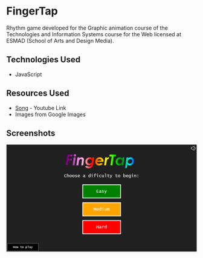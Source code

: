 # FingerTap

Rhythm game developed for the Graphic animation course of the Technologies and Information Systems course for the Web licensed at ESMAD (School of Arts and Design Media).


## Technologies Used

* JavaScript

## Resources Used

* [Song](https://www.youtube.com/watch?v=UBVoONryE3s) - Youtube Link
* Images from Google Images

## Screenshots

![Home Menu](screenshots/HomeMenu.PNG?raw=true)